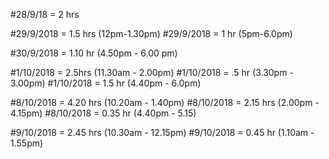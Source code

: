 
#28/9/18 = 2 hrs

#29/9/2018 = 1.5 hrs (12pm-1.30pm)
#29/9/2018 = 1 hr (5pm-6.0pm)

#30/9/2018 =  1.10 hr (4.50pm - 6.00 pm)

#1/10/2018 = 2.5hrs (11.30am - 2.00pm)
#1/10/2018 = .5 hr (3.30pm - 3.00pm)
#1/10/2018 =  1.5 hr (4.40pm - 6.0pm)

#8/10/2018 =  4.20 hrs (10.20am - 1.40pm)
#8/10/2018 =  2.15 hrs (2.00pm - 4.15pm)
#8/10/2018 =  0.35 hr (4.40pm - 5.15)

#9/10/2018 =  2.45 hrs (10.30am - 12.15pm)
#9/10/2018 =  0.45 hr (1.10am - 1.55pm)